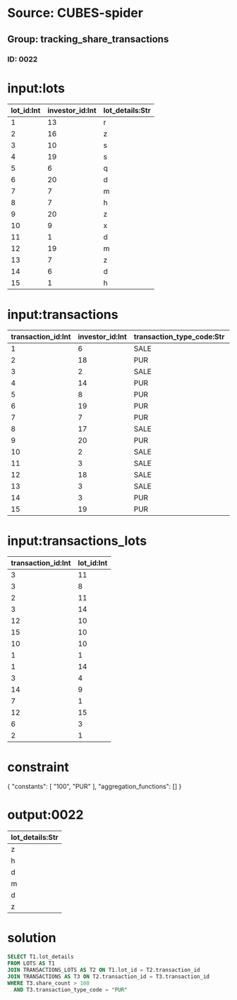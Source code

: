 # Source: CUBES-spider
## Group: tracking_share_transactions
### ID: 0022

# input:lots

| lot_id:Int | investor_id:Int | lot_details:Str |
|---|---|---|
| 1 | 13 | r |
| 2 | 16 | z |
| 3 | 10 | s |
| 4 | 19 | s |
| 5 | 6 | q |
| 6 | 20 | d |
| 7 | 7 | m |
| 8 | 7 | h |
| 9 | 20 | z |
| 10 | 9 | x |
| 11 | 1 | d |
| 12 | 19 | m |
| 13 | 7 | z |
| 14 | 6 | d |
| 15 | 1 | h |

# input:transactions

| transaction_id:Int | investor_id:Int | transaction_type_code:Str | date_of_transaction:Str | amount_of_transaction:Dbl | share_count:Str | other_details:Str |
|---|---|---|---|---|---|---|
| 1 | 6 | SALE | 1988-09-16 19:02:51 | 302507.6996 | 8718572.0 | nan |
| 2 | 18 | PUR | 1982-06-06 17:19:00 | 27.257 | 9.0 | nan |
| 3 | 2 | SALE | 1979-04-27 06:03:59 | 48777.969 | 8580.0 | nan |
| 4 | 14 | PUR | 2001-11-28 15:06:25 | 4.5263 | 8040.0 | nan |
| 5 | 8 | PUR | 1977-08-17 13:13:30 | 0.0 | 930.0 | nan |
| 6 | 19 | PUR | 1985-10-08 13:13:39 | 207484122.2796 | 2751.0 | nan |
| 7 | 7 | PUR | 1990-12-02 09:03:38 | 822.803 | 1522.0 | nan |
| 8 | 17 | SALE | 2004-01-18 20:37:50 | 78035671.4424 | 96178.0 | nan |
| 9 | 20 | PUR | 1977-08-13 02:18:47 | 82057.207 | nan | nan |
| 10 | 2 | SALE | 1981-01-28 08:07:03 | 29.3534 | 1654756.0 | nan |
| 11 | 3 | SALE | 2000-04-03 20:55:43 | 0.0 | 674529892.0 | nan |
| 12 | 18 | SALE | 1983-11-01 17:57:27 | 1.0 | 587.0 | nan |
| 13 | 3 | SALE | 2002-04-07 20:28:37 | 183.2 | nan | nan |
| 14 | 3 | PUR | 2002-09-13 03:04:56 | 0.0 | 630021.0 | nan |
| 15 | 19 | PUR | 1997-12-30 05:05:40 | 8.9 | 93191.0 | nan |

# input:transactions_lots

| transaction_id:Int | lot_id:Int |
|---|---|
| 3 | 11 |
| 3 | 8 |
| 2 | 11 |
| 3 | 14 |
| 12 | 10 |
| 15 | 10 |
| 10 | 10 |
| 1 | 1 |
| 1 | 14 |
| 3 | 4 |
| 14 | 9 |
| 7 | 1 |
| 12 | 15 |
| 6 | 3 |
| 2 | 1 |

# constraint

{
  "constants": [
    "100",
    "PUR"
  ],
  "aggregation_functions": []
}

# output:0022

| lot_details:Str |
|---|
| z |
| h |
| d |
| m |
| d |
| z |

# solution

```sql
SELECT T1.lot_details
FROM LOTS AS T1
JOIN TRANSACTIONS_LOTS AS T2 ON T1.lot_id = T2.transaction_id
JOIN TRANSACTIONS AS T3 ON T2.transaction_id = T3.transaction_id
WHERE T3.share_count > 100
  AND T3.transaction_type_code = "PUR"
```
